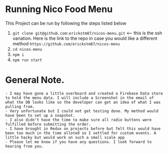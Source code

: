 # Running Nico Food Menu

This Project can be run by following the steps listed below

1. `git clone git@github.com:erickstm87/nicos-menu.git` <-- this is the ssh variation. Here is the link to the repo in case you would like a different method `https://github.com/erickstm87/nicos-menu`
2. `cd nicos-menu`
3. `npm i`
4. `npm run start`

# General Note. 
    - I may have gone a little overboard and created a Firebase Data store to hold the menu data. I will include a Screenshot in the email of what the DB looks like so the developer can get an idea of what I was pulling from.
    - Very unfortunate but I could not get testing done. My method would have been to set up a snapshot.
    - I also didn't have the time to make sure all radio buttons were fulfilled before submitting the order. 
    - I have brought in Redux on projects before but felt this would have been too much in the time alloted so I settled for custom events. A little hacky but would work on such a small scale app
    - Please let me know if you have any questions. I look forward to hearing from you.

